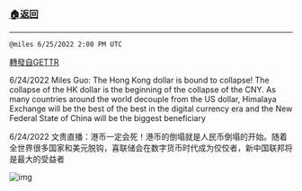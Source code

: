 ###  [:house:返回](README.md)
---


`@miles 6/25/2022 2:00 PM UTC`

[轉發自GETTR](https://gettr.com/post/p1fpm40b810)

6/24/2022 Miles Guo: The Hong Kong dollar is bound to collapse! The collapse of the HK dollar is the beginning of the collapse of the CNY. As many countries around the world decouple from the US dollar, Himalaya Exchange will be the best of the best in the digital currency era and the New Federal State of China will be the biggest beneficiary

6/24/2022 文贵直播：港币一定会死！港币的倒塌就是人民币倒塌的开始。随着全世界很多国家和美元脱钩，喜联储会在数字货币时代成为佼佼者，新中国联邦将是最大的受益者


![img](https://media.gettr.com/group12/getter/2022/06/25/13/4498e770-04b9-7031-d257-c938b1720958/out.jpg)
